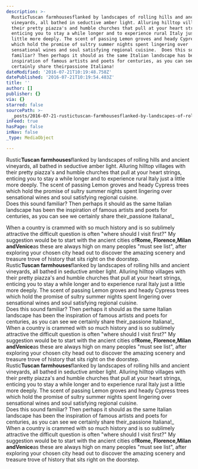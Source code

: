 ```yaml
---
description: >-
  RusticTuscan farmhousesflanked by landscapes of rolling hills and ancient
  vineyards, all bathed in seductive amber light. Alluring hilltop villages with
  their pretty piazza's and humble churches that pull at your heart strings,
  enticing you to stay a while longer and to experience rural Italy just a
  little more deeply. The scent of passing Lemon groves and heady Cypress trees
  which hold the promise of sultry summer nights spent lingering over
  sensational wines and soul satisfying regional cuisine.  Does this sound
  familiar? Then perhaps it should as the same Italian landscape has been the
  inspiration of famous artists and poets for centuries, as you can see we
  certainly share theirpassione Italiana! 
dateModified: '2016-07-21T10:19:48.758Z'
datePublished: '2016-07-21T10:19:54.483Z'
title: ''
author: []
publisher: {}
via: {}
starred: false
sourcePath: >-
  _posts/2016-07-21-rustictuscan-farmhousesflanked-by-landscapes-of-rolling-hill.md
inFeed: true
hasPage: false
inNav: false
_type: MediaObject

---
```

Rustic**Tuscan farmhouses**flanked by landscapes of rolling hills and ancient vineyards, all bathed in seductive amber light. Alluring hilltop villages with their pretty piazza's and humble churches that pull at your heart strings, enticing you to stay a while longer and to experience rural Italy just a little more deeply. The scent of passing Lemon groves and heady Cypress trees which hold the promise of sultry summer nights spent lingering over sensational wines and soul satisfying regional cuisine.  
Does this sound familiar? Then perhaps it should as the same Italian landscape has been the inspiration of famous artists and poets for centuries, as you can see we certainly share their_passione Italiana!_

When a country is crammed with so much history and is so sublimely attractive the difficult question is often "where should I visit first?" My suggestion would be to start with the ancient cities of**Rome, Florence,**Milan and**Venice**as these are always high on many peoples "must see list", after exploring your chosen city head out to discover the amazing scenery and treasure trove of history that sits right on the doorstep.  
Rustic**Tuscan farmhouses**flanked by landscapes of rolling hills and ancient vineyards, all bathed in seductive amber light. Alluring hilltop villages with their pretty piazza's and humble churches that pull at your heart strings, enticing you to stay a while longer and to experience rural Italy just a little more deeply. The scent of passing Lemon groves and heady Cypress trees which hold the promise of sultry summer nights spent lingering over sensational wines and soul satisfying regional cuisine.  
Does this sound familiar? Then perhaps it should as the same Italian landscape has been the inspiration of famous artists and poets for centuries, as you can see we certainly share their_passione Italiana!_  
When a country is crammed with so much history and is so sublimely attractive the difficult question is often "where should I visit first?" My suggestion would be to start with the ancient cities of**Rome, Florence,**Milan and**Venice**as these are always high on many peoples "must see list", after exploring your chosen city head out to discover the amazing scenery and treasure trove of history that sits right on the doorstep.  
Rustic**Tuscan farmhouses**flanked by landscapes of rolling hills and ancient vineyards, all bathed in seductive amber light. Alluring hilltop villages with their pretty piazza's and humble churches that pull at your heart strings, enticing you to stay a while longer and to experience rural Italy just a little more deeply. The scent of passing Lemon groves and heady Cypress trees which hold the promise of sultry summer nights spent lingering over sensational wines and soul satisfying regional cuisine.  
Does this sound familiar? Then perhaps it should as the same Italian landscape has been the inspiration of famous artists and poets for centuries, as you can see we certainly share their_passione Italiana!_  
When a country is crammed with so much history and is so sublimely attractive the difficult question is often "where should I visit first?" My suggestion would be to start with the ancient cities of**Rome, Florence,**Milan and**Venice**as these are always high on many peoples "must see list", after exploring your chosen city head out to discover the amazing scenery and treasure trove of history that sits right on the doorstep.
